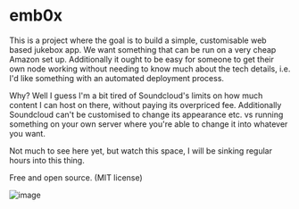 # emb0x
This is a project where the goal is to build a simple, customisable web based jukebox app. We want something that can be run on a very cheap Amazon set up. Additionally it ought to be easy for someone to get their own node working without needing to know much about the tech details, i.e. I'd like something with an automated deployment process.

Why? Well I guess I'm a bit tired of Soundcloud's limits on how much content I can host on there, without paying its overpriced fee. Additionally Soundcloud can't be customised to change its appearance etc. vs running something on your own server where you're able to change it into whatever you want.

Not much to see here yet, but watch this space, I will be sinking regular hours into this thing.

Free and open source. (MIT license)

![image](https://github.com/user-attachments/assets/440c1d04-55b1-4b37-b0e7-902147e269bc)

